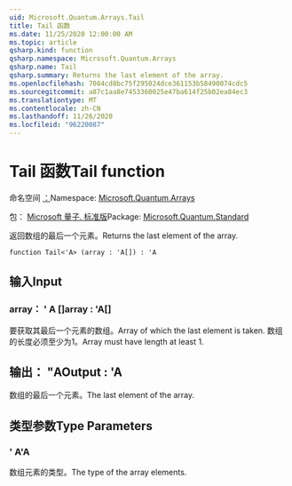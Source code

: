 ```yaml
---
uid: Microsoft.Quantum.Arrays.Tail
title: Tail 函数
ms.date: 11/25/2020 12:00:00 AM
ms.topic: article
qsharp.kind: function
qsharp.namespace: Microsoft.Quantum.Arrays
qsharp.name: Tail
qsharp.summary: Returns the last element of the array.
ms.openlocfilehash: 7084cd8bc75f295024dce361153b58490074cdc5
ms.sourcegitcommit: a87c1aa8e7453360025e47ba614f25b02ea84ec3
ms.translationtype: MT
ms.contentlocale: zh-CN
ms.lasthandoff: 11/26/2020
ms.locfileid: "96220087"
---
```

# <a name="tail-function"></a><span data-ttu-id="51385-102">Tail 函数</span><span class="sxs-lookup"><span data-stu-id="51385-102">Tail function</span></span>

<span data-ttu-id="51385-103">命名空间 [：](xref:Microsoft.Quantum.Arrays)</span><span class="sxs-lookup"><span data-stu-id="51385-103">Namespace: [Microsoft.Quantum.Arrays](xref:Microsoft.Quantum.Arrays)</span></span>

<span data-ttu-id="51385-104">包： [Microsoft 量子. 标准版](https://nuget.org/packages/Microsoft.Quantum.Standard)</span><span class="sxs-lookup"><span data-stu-id="51385-104">Package: [Microsoft.Quantum.Standard](https://nuget.org/packages/Microsoft.Quantum.Standard)</span></span>


<span data-ttu-id="51385-105">返回数组的最后一个元素。</span><span class="sxs-lookup"><span data-stu-id="51385-105">Returns the last element of the array.</span></span>

```qsharp
function Tail<'A> (array : 'A[]) : 'A
```


## <a name="input"></a><span data-ttu-id="51385-106">输入</span><span class="sxs-lookup"><span data-stu-id="51385-106">Input</span></span>

### <a name="array--a"></a><span data-ttu-id="51385-107">array： ' A []</span><span class="sxs-lookup"><span data-stu-id="51385-107">array : 'A[]</span></span>

<span data-ttu-id="51385-108">要获取其最后一个元素的数组。</span><span class="sxs-lookup"><span data-stu-id="51385-108">Array of which the last element is taken.</span></span> <span data-ttu-id="51385-109">数组的长度必须至少为1。</span><span class="sxs-lookup"><span data-stu-id="51385-109">Array must have length at least 1.</span></span>



## <a name="output--a"></a><span data-ttu-id="51385-110">输出： "A</span><span class="sxs-lookup"><span data-stu-id="51385-110">Output : 'A</span></span>

<span data-ttu-id="51385-111">数组的最后一个元素。</span><span class="sxs-lookup"><span data-stu-id="51385-111">The last element of the array.</span></span>

## <a name="type-parameters"></a><span data-ttu-id="51385-112">类型参数</span><span class="sxs-lookup"><span data-stu-id="51385-112">Type Parameters</span></span>

### <a name="a"></a><span data-ttu-id="51385-113">' A</span><span class="sxs-lookup"><span data-stu-id="51385-113">'A</span></span>

<span data-ttu-id="51385-114">数组元素的类型。</span><span class="sxs-lookup"><span data-stu-id="51385-114">The type of the array elements.</span></span>